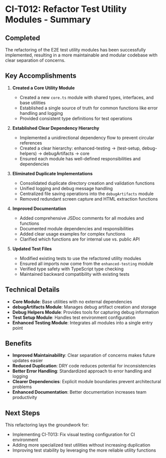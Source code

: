 # CI-T012: Refactor Test Utility Modules - Summary

## Completed

The refactoring of the E2E test utility modules has been successfully implemented, resulting in a more maintainable and modular codebase with clear separation of concerns.

## Key Accomplishments

1. **Created a Core Utility Module**
   - Created a new `core.ts` module with shared types, interfaces, and base utilities
   - Established a single source of truth for common functions like error handling and logging
   - Provided consistent type definitions for test operations

2. **Established Clear Dependency Hierarchy**
   - Implemented a unidirectional dependency flow to prevent circular references
   - Created a clear hierarchy: enhanced-testing → (test-setup, debug-helpers) → debugArtifacts → core
   - Ensured each module has well-defined responsibilities and dependencies

3. **Eliminated Duplicate Implementations**
   - Consolidated duplicate directory creation and validation functions
   - Unified logging and debug message handling
   - Centralized file saving operations into the `debugArtifacts` module
   - Removed redundant screen capture and HTML extraction functions

4. **Improved Documentation**
   - Added comprehensive JSDoc comments for all modules and functions
   - Documented module dependencies and responsibilities
   - Added clear usage examples for complex functions
   - Clarified which functions are for internal use vs. public API

5. **Updated Test Files**
   - Modified existing tests to use the refactored utility modules
   - Ensured all imports now come from the `enhanced-testing` module
   - Verified type safety with TypeScript type checking
   - Maintained backward compatibility with existing tests

## Technical Details

- **Core Module**: Base utilities with no external dependencies
- **debugArtifacts Module**: Manages debug artifact creation and storage
- **Debug Helpers Module**: Provides tools for capturing debug information
- **Test Setup Module**: Handles test environment configuration
- **Enhanced Testing Module**: Integrates all modules into a single entry point

## Benefits

- **Improved Maintainability**: Clear separation of concerns makes future updates easier
- **Reduced Duplication**: DRY code reduces potential for inconsistencies
- **Better Error Handling**: Standardized approach to error handling and logging
- **Clearer Dependencies**: Explicit module boundaries prevent architectural problems
- **Enhanced Documentation**: Better documentation increases team productivity

## Next Steps

This refactoring lays the groundwork for:
- Implementing CI-T013: Fix visual testing configuration for CI environment
- Adding more specialized test utilities without increasing duplication
- Improving test stability by leveraging the more reliable utility functions